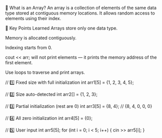 📖 What is an Array?
An array is a collection of elements of the same data type stored at contiguous memory locations.
It allows random access to elements using their index.

🧠 Key Points Learned
Arrays store only one data type.

Memory is allocated contiguously.

Indexing starts from 0.

cout << arr; will not print elements — it prints the memory address of the first element.

Use loops to traverse and print arrays.

// 1️⃣ Fixed size with full initialization
int arr1[5] = {1, 2, 3, 4, 5};

// 2️⃣ Size auto-detected
int arr2[] = {1, 2, 3};

// 3️⃣ Partial initialization (rest are 0)
int arr3[5] = {8, 4}; // {8, 4, 0, 0, 0}

// 4️⃣ All zero initialization
int arr4[5] = {0};

// 5️⃣ User input
int arr5[5];
for (int i = 0; i < 5; i++) {
    cin >> arr5[i];
}
